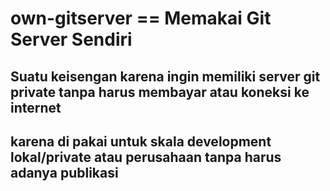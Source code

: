 # own-gitserver ==  Memakai Git Server Sendiri
Suatu keisengan karena ingin memiliki server git private tanpa harus membayar atau koneksi ke internet
------------------------------------------------------------------------------------------------------
karena di pakai untuk skala development lokal/private atau perusahaan tanpa harus adanya publikasi
--------------------------------------------------------------------------------------------------


